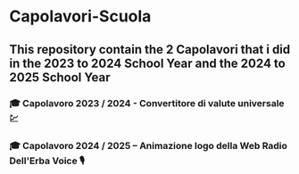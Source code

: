 # Capolavori-Scuola
## This repository contain the 2 Capolavori that i did in the 2023 to 2024 School Year and the 2024 to 2025 School Year

### 🎓 Capolavoro 2023 / 2024 - Convertitore di valute universale 💹
### 🎓 Capolavoro 2024 / 2025 – Animazione logo della Web Radio Dell'Erba Voice 🎙️

